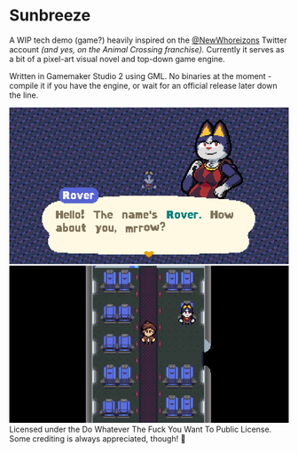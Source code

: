 # Sunbreeze
A WIP tech demo (game?) heavily inspired on the [@NewWhoreizons](twitter.com/newwhoreizons) Twitter account *(and yes, on the Animal Crossing franchise).* Currently it serves as a bit of a pixel-art visual novel and top-down game engine.

Written in Gamemaker Studio 2 using GML. No binaries at the moment - compile it if you have the engine, or wait for an official release later down the line.

![enter image description here](https://raw.githubusercontent.com/honiemun/Sunbreeze/main/github/dialogue.png)
![enter image description here](https://raw.githubusercontent.com/honiemun/Sunbreeze/main/github/rpg.png)
Licensed under the Do Whatever The Fuck You Want To Public License. Some crediting is always appreciated, though! 🧡
